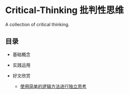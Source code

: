 # Critical-Thinking 批判性思维
A collection of critical thinking.



**目录**
-------

- 基础概念



- 实践运用



- 好文欣赏
  - [使用简单的逻辑方法进行独立思考](好文欣赏/使用简单的逻辑方法进行独立思考.md)



